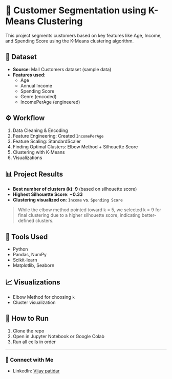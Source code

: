 # 🧠 Customer Segmentation using K-Means Clustering

This project segments customers based on key features like Age, Income, and Spending Score using the K-Means clustering algorithm.

## 📁 Dataset
- **Source**: Mall Customers dataset (sample data)
- **Features used**:
  - Age
  - Annual Income
  - Spending Score
  - Genre (encoded)
  - IncomePerAge (engineered)

## ⚙️ Workflow

1. Data Cleaning & Encoding
2. Feature Engineering: Created `IncomePerAge`
3. Feature Scaling: StandardScaler
4. Finding Optimal Clusters: Elbow Method + Silhouette Score
5. Clustering with K-Means
6. Visualizations

## 📊 Project Results

- **Best number of clusters (k)**: **9** (based on silhouette score)
- **Highest Silhouette Score**: **~0.33**
- **Clustering visualized on**: `Income` vs. `Spending Score`

> While the elbow method pointed toward k = 5, we selected k = 9 for final clustering due to a higher silhouette score, indicating better-defined clusters.

## 📌 Tools Used

- Python
- Pandas, NumPy
- Scikit-learn
- Matplotlib, Seaborn

## 📈 Visualizations
- Elbow Method for choosing `k`
- Cluster visualization

## 🚀 How to Run

1. Clone the repo  
2. Open in Jupyter Notebook or Google Colab  
3. Run all cells in order

---

### 🤝 Connect with Me

- LinkedIn: [Vijay patidar](www.linkedin.com/in/vijay-patidar-ai)
